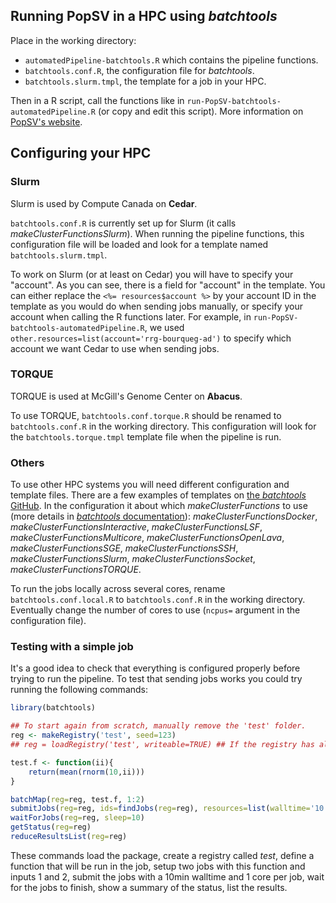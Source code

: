 ## Running PopSV in a HPC using *batchtools*

Place in the working directory: 

- `automatedPipeline-batchtools.R` which contains the pipeline functions.
- `batchtools.conf.R`, the configuration file for *batchtools*.
- `batchtools.slurm.tmpl`, the template for a job in your HPC.

Then in a R script, call the functions like in `run-PopSV-batchtools-automatedPipeline.R` (or copy and edit this script).
More information on [PopSV's website](http://jmonlong.github.io/PopSV/2-ClusterManagement.md/).

## Configuring your HPC

### Slurm

Slurm is used by Compute Canada on **Cedar**.

`batchtools.conf.R` is currently set up for Slurm (it calls *makeClusterFunctionsSlurm*).
When running the pipeline functions, this configuration file will be loaded and look for a template named `batchtools.slurm.tmpl`.

To work on Slurm (or at least on Cedar) you will have to specify your "account".
As you can see, there is a field for "account" in the template.
You can either replace the `<%= resources$account %>` by your account ID in the template as you would do when sending jobs manually, or specify your account when calling the R functions later.
For example, in `run-PopSV-batchtools-automatedPipeline.R`, we used `other.resources=list(account='rrg-bourqueg-ad')` to specify which account we want Cedar to use when sending jobs.

### TORQUE

TORQUE is used at McGill's Genome Center on **Abacus**.

To use TORQUE, `batchtools.conf.torque.R` should be renamed to `batchtools.conf.R` in the working directory.
This configuration will look for the `batchtools.torque.tmpl` template file when the pipeline is run.

### Others

To use other HPC systems you will need different configuration and template files.
There are a few examples of templates on [the *batchtools* GitHub](https://github.com/mllg/batchtools/tree/master/inst/templates).
In the configuration it about which *makeClusterFunctions* to use (more details in [*batchtools* documentation](https://mllg.github.io/batchtools/articles/batchtools.html)):  *makeClusterFunctionsDocker*, *makeClusterFunctionsInteractive*, *makeClusterFunctionsLSF*, *makeClusterFunctionsMulticore*, *makeClusterFunctionsOpenLava*, *makeClusterFunctionsSGE*, *makeClusterFunctionsSSH*, *makeClusterFunctionsSlurm*, *makeClusterFunctionsSocket*, *makeClusterFunctionsTORQUE*.

To run the jobs locally across several cores, rename `batchtools.conf.local.R` to `batchtools.conf.R` in the working directory. 
Eventually change the number of cores to use (`ncpus=` argument in the configuration file).

### Testing with a simple job

It's a good idea to check that everything is configured properly before trying to run the pipeline.
To test that sending jobs works you could try running the following commands:

```r
library(batchtools)

## To start again from scratch, manually remove the 'test' folder.
reg <- makeRegistry('test', seed=123)
## reg = loadRegistry('test', writeable=TRUE) ## If the registry has already been created before

test.f <- function(ii){
	return(mean(rnorm(10,ii)))
}

batchMap(reg=reg, test.f, 1:2)
submitJobs(reg=reg, ids=findJobs(reg=reg), resources=list(walltime='10:00', cores=1))
waitForJobs(reg=reg, sleep=10)
getStatus(reg=reg)
reduceResultsList(reg=reg)
```

These commands load the package, create a registry called *test*, define a function that will be run in the job, setup two jobs with this function and inputs 1 and 2, submit the jobs with a 10min walltime and 1 core per job, wait for the jobs to finish, show a summary of the status, list the results.
